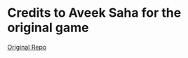 # Credits to Aveek Saha for the original game
[Original Repo](https://github.com/Aveek-Saha/Chrome-dinosaur-game-clone)
